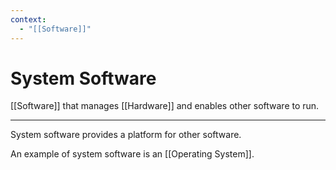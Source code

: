 ```yaml
---
context:
  - "[[Software]]"
---
```


# System Software

[[Software]] that manages [[Hardware]] and enables other software to run.

---

System software provides a platform for other software.

An example of system software is an [[Operating System]].

